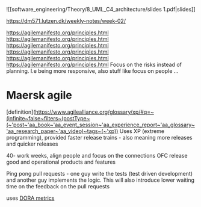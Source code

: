 ![[software_engineering/Theory/8_UML_C4_architecture/slides 1.pdf|slides]]

https://dm571.lutzen.dk/weekly-notes/week-02/

https://agilemanifesto.org/principles.html
https://agilemanifesto.org/principles.html
https://agilemanifesto.org/principles.html
https://agilemanifesto.org/principles.html
https://agilemanifesto.org/principles.html
https://agilemanifesto.org/principles.html
Focus on the risks instead of planning. I.e being more responsive, also stuff like focus on people ...
# Maersk agile
[definition](https://www.agilealliance.org/glossary/xp/#q=~(infinite~false~filters~(postType~(~'post~'aa_book~'aa_event_session~'aa_experience_report~'aa_glossary~'aa_research_paper~'aa_video)~tags~(~'xp))
Uses XP (extreme programming), provided faster release trains - also meaning more releases and quicker releases

40- work weeks, align people and focus on the connections
OFC release good and operational products and features

Ping pong pull requests - one guy write the tests (test driven development) and another guy implements the logic. This will also introduce lower waiting time on the feedback on the pull requests

uses [DORA metrics](https://www.leanix.net/en/wiki/vsm/dora-metrics)
